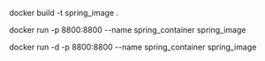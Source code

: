 docker build -t spring_image .

docker run -p 8800:8800 --name spring_container spring_image

docker run -d -p 8800:8800 --name spring_container  spring_image